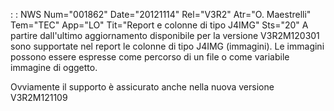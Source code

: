  :  : NWS Num="001862" Date="20121114" Rel="V3R2" Atr="O. Maestrelli" Tem="TEC" App="LO" Tit="Report e colonne di tipo J4IMG" Sts="20"
A partire dall'ultimo aggiornamento disponibile per la versione V3R2M120301 sono supportate nel report le colonne di tipo J4IMG (immagini). Le immagini possono essere espresse come percorso di un
file o come variabile immagine di oggetto.

Ovviamente il supporto è assicurato anche nella nuova versione V3R2M121109 